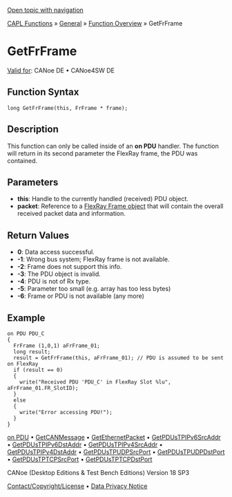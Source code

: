 [Open topic with navigation](../../../../../CANoeDEFamily.htm#Topics/CAPLFunctions/Other/Functions/CAPLfunctionGetFrFrame.md)

[CAPL Functions](../../CAPLfunctions.md) » [General](../CAPLGeneralStartPage.md) » [Function Overview](../CAPLfunctionsGeneralOverview.md) » GetFrFrame

# GetFrFrame

[Valid for](../../../Shared/FeatureAvailability.md):  CANoe DE • CANoe4SW DE

## Function Syntax

```plaintext
long GetFrFrame(this, FrFrame * frame);
```

## Description

This function can only be called inside of an **on PDU** handler. The function will return in its second parameter the FlexRay frame, the PDU was contained.

## Parameters

- **this**: Handle to the currently handled (received) PDU object.
- **packet**: Reference to a [FlexRay Frame object](../../FlexRay/Objects/CAPLfunctionFRFrame.md) that will contain the overall received packet data and information.

## Return Values

- **0**: Data access successful.
- **-1**: Wrong bus system; FlexRay frame is not available.
- **-2**: Frame does not support this info.
- **-3**: The PDU object is invalid.
- **-4**: PDU is not of Rx type.
- **-5**: Parameter too small (e.g. array has too less bytes)
- **-6**: Frame or PDU is not available (any more)

## Example

```plaintext
on PDU PDU_C
{
  FrFrame (1,0,1) aFrFrame_01;
  long result;
  result = GetFrFrame(this, aFrFrame_01); // PDU is assumed to be sent on FlexRay
  if (result == 0)
  {
    write("Received PDU 'PDU_C' in FlexRay Slot %lu", aFrFrame_01.FR_SlotID);
  }
  else
  {
    write("Error accessing PDU!");
  }
}
```

[on PDU](../EventProcedures/CAPLfunctionOnPDU.md) • [GetCANMessage](CAPLfunctionGetCANMessage.md) • [GetEthernetPacket](CAPLfunctionGetEthernetPacket.md) • [GetPDUsTPIPv6SrcAddr](CAPLfunctionGetPDUsTPIPv6SrcAddr.md) • [GetPDUsTPIPv6DstAddr](CAPLfunctionGetPDUsTPIPv6DstAddr.md) • [GetPDUsTPIPv4SrcAddr](CAPLfunctionGetPDUsTPIPv4SrcAddr.md) • [GetPDUsTPIPv4DstAddr](CAPLfunctionGetPDUsTPIPv4DstAddr.md) • [GetPDUsTPUDPSrcPort](CAPLfunctionGetPDUsTPUDPSrcPort.md) • [GetPDUsTPUDPDstPort](CAPLfunctionGetPDUsTPUDPDstPort.md) • [GetPDUsTPTCPSrcPort](CAPLfunctionGetPDUsTPTCPSrcPort.md) • [GetPDUsTPTCPDstPort](CAPLfunctionGetPDUsTPTCPDstPort.md)

CANoe (Desktop Editions & Test Bench Editions) Version 18 SP3

[Contact/Copyright/License](../../../Shared/ContactCopyrightLicense.md) • [Data Privacy Notice](https://www.vector.com/int/en/company/get-info/privacy-policy/)

